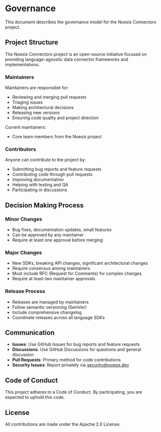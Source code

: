 # Governance

This document describes the governance model for the Noesis Connectors project.

## Project Structure

The Noesis Connectors project is an open-source initiative focused on providing language-agnostic data connector frameworks and implementations.

### Maintainers

Maintainers are responsible for:
- Reviewing and merging pull requests
- Triaging issues
- Making architectural decisions
- Releasing new versions
- Ensuring code quality and project direction

Current maintainers:
- Core team members from the Noesis project

### Contributors

Anyone can contribute to the project by:
- Submitting bug reports and feature requests
- Contributing code through pull requests
- Improving documentation
- Helping with testing and QA
- Participating in discussions

## Decision Making Process

### Minor Changes
- Bug fixes, documentation updates, small features
- Can be approved by any maintainer
- Require at least one approval before merging

### Major Changes
- New SDKs, breaking API changes, significant architectural changes
- Require consensus among maintainers
- Must include RFC (Request for Comments) for complex changes
- Require at least two maintainer approvals

### Release Process
- Releases are managed by maintainers
- Follow semantic versioning (SemVer)
- Include comprehensive changelog
- Coordinate releases across all language SDKs

## Communication

- **Issues**: Use GitHub Issues for bug reports and feature requests
- **Discussions**: Use GitHub Discussions for questions and general discussion
- **Pull Requests**: Primary method for code contributions
- **Security Issues**: Report privately via security@noesis.dev

## Code of Conduct

This project adheres to a Code of Conduct. By participating, you are expected to uphold this code.

## License

All contributions are made under the Apache 2.0 License.